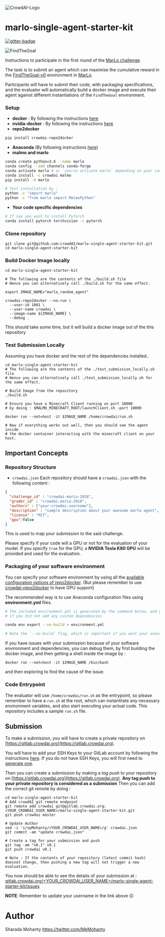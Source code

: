 ![CrowdAI-Logo](https://github.com/crowdAI/crowdai/raw/master/app/assets/images/misc/crowdai-logo-smile.svg?sanitize=true)
# marlo-single-agent-starter-kit

[![gitter-badge](https://badges.gitter.im/Microsoft/malmo.png)](https://gitter.im/Microsoft/malmo)   

![FindTheGoal](https://media.giphy.com/media/1gWkQbDsHOfo4kZXZv/giphy.gif)

Instructions to participate in the first round of the [MarLo challenge](https://www.crowdai.org/challenges/marlo-2018). 

The task is to submit an agent which can maximise the cumulative reward in the [FindTheGoal-v0](https://marlo.readthedocs.io/en/latest/marlo.envs.FindTheGoal.main.html#module-marlo.envs.FindTheGoal.main) environment in [MarLo](https://marlo.readthedocs.io).

Participants will have to submit their code, with packaging specifications, and the evaluator will automatically build a docker image and execute their agent against different instantiations of the `FindTheGoal` environment.

### Setup
* **docker** : By following the instructions [here](https://docs.docker.com/install/linux/docker-ce/ubuntu/)
* **nvidia-docker** : By following the instructions [here](https://github.com/nvidia/nvidia-docker/wiki/Installation-(version-2.0))
* **repo2docker**
```sh
pip install crowdai-repo2docker
```
* **Anaconda** (By following instructions [here](https://www.anaconda.com/download)) 
* **malmo and marlo**
```sh 
conda create python=3.6 --name marlo
conda config --add channels conda-forge
conda activate marlo # or `source activate marlo` depending on your conda version
conda install -c crowdai malmo
pip install -U marlo

# Test installation by :
python -c "import marlo"
python -c "from marlo import MalmoPython"
```
* **Your code specific dependencies**
```sh
# If say you want to install PyTorch
conda install pytorch torchvision -c pytorch
```

### Clone repository 
```
git clone git@github.com:crowdAI/marlo-single-agent-starter-kit.git
cd marlo-single-agent-starter-kit
```

### Build Docker Image locally 
```
cd marlo-single-agent-starter-kit

# The following are the contents of the ./build.sh file
# Hence you can alternatively call ./build.sh for the same effect.

export IMAGE_NAME="marlo_random_agent"

crowdai-repo2docker --no-run \
  --user-id 1001 \
  --user-name crowdai \
  --image-name ${IMAGE_NAME} \
  --debug .
```
This should take some time, but it will build a docker image out of the this repository

### Test Submission Locally
Assuming you have docker and the rest of the dependencies installed..
```
cd marlo-single-agent-starter-kit
# The following are the contents of the ./test_submission_locally.sh file
# Hence you can alternatively call ./test_submission_locally.sh for the same effect.

# Build Image from the repository 
./build.sh

# Ensure you have a Minecraft Client running on port 10000
# by doing : $MALMO_MINECRAFT_ROOT/launchClient.sh -port 10000

docker run --net=host -it $IMAGE_NAME /home/crowdai/run.sh

# Now if everything works out well, then you should see the agent inside 
# the docker container interacting with the minecraft client on your host.
```

## Important Concepts

### Repository Structure
* `crowdai.json`
  Each repository should have a `crowdai.json` with the following content : 
```json
{
  "challenge_id" : "crowdai-marLo-2018",
  "grader_id" : "crowdai-marLo-2018",
  "authors" : ["your-crowdai-username"],
  "description" : "sample description about your awesome marlo agent",
  "license" : "MIT",
  "gpu":false
}
```
This is used to map your submission to the said challenge.

Please specify if your code will a GPU or not for the evaluation of your model. If you specify `true` for the GPU, a **NVIDIA Tesla K80 GPU** will be provided and used for the evaluation.

### Packaging of your software environment
You can specify your software environment by using all the [available configuration options of repo2docker](https://repo2docker.readthedocs.io/en/latest/config_files.html). (But please remember to use [crowdai-repo2docker](https://pypi.org/project/crowdai-repo2docker/) to have GPU support)   

The recommended way is to use Anaconda configuration files using **environment.yml** files.

```sh 
# The included environment.yml is generated by the command below, and you do not need to run it again 
# if you did not add any custom dependencies

conda env export --no-build > environment.yml

# Note the `--no-build` flag, which is important if you want your anaconda env to be replicable across all 
```

If you have issues with your submission because of your software environment and dependencies, you can debug them, by first building the docker image, and then getting a shell inside the image by : 
```
docker run --net=host -it $IMAGE_NAME /bin/bash 
```
and then exploring to find the cause of the issue.

### Code Entrypoint
The evaluator will use `/home/crowdai/run.sh` as the entrypoint, so please remember to have a `run.sh` at the root, which can instantitate any necessary environment variables, and also start executing your actual code. This repository includes a sample `run.sh` file.

## Submission 
To make a submission, you will have to create a private repository on [https://gitlab.crowdai.org](https://gitlab.crowdai.org).

You will have to add your SSH Keys to your GitLab account by following the instructions [here](https://docs.gitlab.com/ee/gitlab-basics/create-your-ssh-keys.html).
If you do not have SSH Keys, you will first need to [generate one](https://docs.gitlab.com/ee/ssh/README.html#generating-a-new-ssh-key-pair).

Then you can create a submission by making a *tag push* to your repository on [https://gitlab.crowdai.org](https://gitlab.crowdai.org). **Any tag push to your private repository is considered as a submission**
Then you can add the correct git remote by doing : 

```
cd marlo-single-agent-starter-kit
# Add crowdAI git remote endpoint
git remote add crowdai git@gitlab.crowdai.org:<YOUR_CROWDAI_USER_NAME>/marlo-single-agent-starter-kit.git
git push crowdai master

# Update Author
sed -i 's/spMohanty/<YOUR_CROWDAI_USER_NAME>/g' crowdai.json
git commit -am "update crowdai.json"

# Create a tag for your submission and push
git tag -am "v0.1" v0.1
git push crowdai v0.1

# Note : If the contents of your repository (latest commit hash) doesnot change, then pushing a new tag will not trigger a new evaluation.
```
You now should be able to see the details of your submission at : 
[gitlab.crowdai.org/<YOUR_CROWDAI_USER_NAME>/marlo-single-agent-starter-kit/issues](gitlab.crowdai.org/<YOUR_CROWDAI_USER_NAME>/marlo-single-agent-starter-kit/issues)

**NOTE**: Remember to update your username in the link above :wink:

# Author
Sharada Mohanty <https://twitter.com/MeMohanty>
